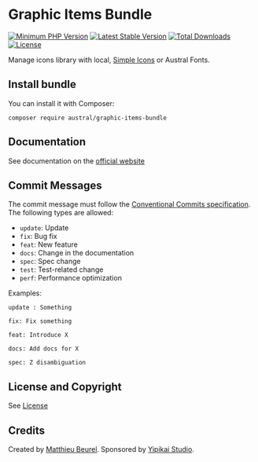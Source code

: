 # Graphic Items Bundle

[![Minimum PHP Version](https://img.shields.io/badge/php-%3E%3D%207.4-8892BF.svg)](https://php.net/)
[![Latest Stable Version](https://img.shields.io/packagist/v/austral/graphic-items-bundle.svg)](https://packagist.org/packages/austral/graphic-items-bundle)
[![Total Downloads](https://poser.pugx.org/austral/graphic-items-bundle/downloads.svg)](https://packagist.org/packages/austral/graphic-items-bundle)
[![License](https://poser.pugx.org/austral/graphic-items-bundle/license.svg)](https://packagist.org/packages/austral/graphic-items-bundle)

Manage icons library with local, [Simple Icons](https://github.com/simple-icons/simple-icons) or Austral Fonts.

## Install bundle

You can install it with Composer:

```
composer require austral/graphic-items-bundle
```

## Documentation
See documentation on the [official website](https://austral.dev/en/bundles/graphic-items-bundle)

## Commit Messages

The commit message must follow the [Conventional Commits specification](https://www.conventionalcommits.org/).
The following types are allowed:

* `update`: Update
* `fix`: Bug fix
* `feat`: New feature
* `docs`: Change in the documentation
* `spec`: Spec change
* `test`: Test-related change
* `perf`: Performance optimization

Examples:

    update : Something

    fix: Fix something

    feat: Introduce X

    docs: Add docs for X

    spec: Z disambiguation

## License and Copyright
See [License](https://austral.dev/en/license)

## Credits
Created by [Matthieu Beurel](https://www.mbeurel.com). Sponsored by [Yipikai Studio](https://yipikai.studio).